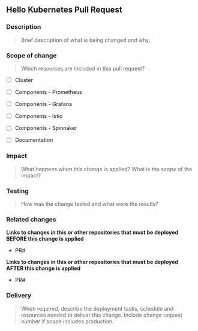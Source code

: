 ## Hello Kubernetes Pull Request

### Description
> Brief description of what is being changed and why.



### Scope of change
> Which resources are included in this pull request?

- [ ] Cluster 
- [ ] Components - Prometheus
- [ ] Components - Grafana 
- [ ] Components - Istio
- [ ] Components - Spinnaker
- [ ] Documentation


### Impact
> What happens when this change is applied? What is the scope of the impact?



### Testing
> How was the change tested and what were the results?



### Related changes

**Links to changes in this or other repositories that must be deployed BEFORE
this change is applied**

- PR#

**Links to changes in this or other repositories that must be deployed AFTER
this change is applied**

- PR#



### Delivery
> When required, describe the deployment tasks, schedule and resources needed to deliver this change. Include change request number if scope includes production.



